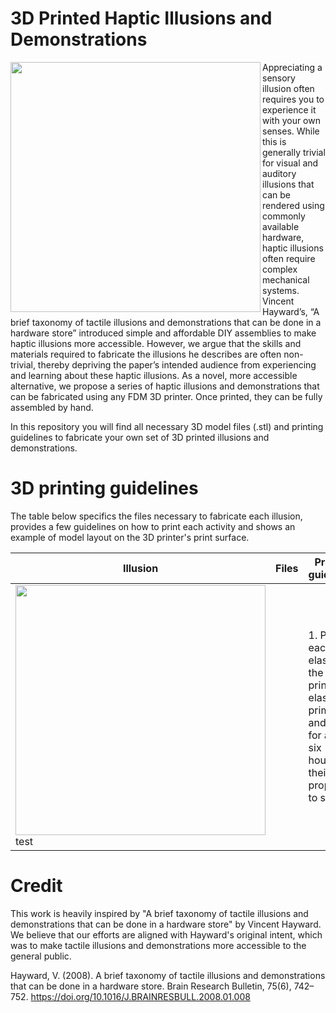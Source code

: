 # 3D Printed Haptic Illusions and Demonstrations 
<img align="left" width="400" src="image/haptistrap_main.JPG">

Appreciating a sensory illusion often requires you to experience it with your own senses. While this is generally trivial for visual and auditory illusions that can be rendered using commonly available hardware, haptic illusions often require complex mechanical systems.
Vincent Hayward’s, “A brief taxonomy of tactile illusions and demonstrations that can be done in a hardware store” introduced simple and affordable DIY assemblies to make haptic illusions more accessible.
However, we argue that the skills and materials required to fabricate the illusions he describes are often non-trivial, thereby depriving the paper’s intended audience from experiencing and learning about these haptic illusions.
As a novel, more accessible alternative, we propose a series of haptic illusions and demonstrations that can be fabricated using any FDM 3D printer.
Once printed, they can be fully assembled by hand.

In this repository you will find all necessary 3D model files (.stl) and printing guidelines to fabricate your own set of 3D printed illusions and demonstrations.

# 3D printing guidelines

The table below specifics the files necessary to fabricate each illusion, provides a few guidelines on how to print each activity and shows an example of model layout on the 3D printer's print surface. 

|Illusion|Files|Printing guidelines|FDM printing orientation|
|---|---|---|---|
|<img align="center" width="400" src="image/ass_ela_1.JPG"><br/>test||1. Place each elastic on the 3d printed elastic primer and wait for at least six (6) hours for their properties to settle.|<img align="center" width="400" src="image/ass_ela_1.JPG">|

# Credit 
This work is heavily inspired by "A brief taxonomy of tactile illusions and demonstrations that can be done in a hardware store" by Vincent Hayward. We believe that our efforts are aligned with Hayward's original intent, which was to make tactile illusions and demonstrations more accessible to the general public.

Hayward, V. (2008). A brief taxonomy of tactile illusions and demonstrations that can be done in a hardware store. Brain Research Bulletin, 75(6), 742–752. https://doi.org/10.1016/J.BRAINRESBULL.2008.01.008

